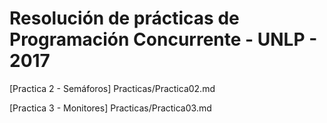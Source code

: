 # Resolución de prácticas de Programación Concurrente - UNLP - 2017

[Practica 2 - Semáforos] Practicas/Practica02.md

[Practica 3 - Monitores] Practicas/Practica03.md
